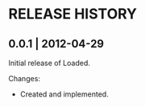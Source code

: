 # RELEASE HISTORY

## 0.0.1 | 2012-04-29

Initial release of Loaded.

Changes:

* Created and implemented.

